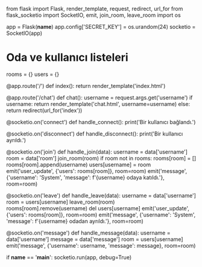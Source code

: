 from flask import Flask, render_template, request, redirect, url_for
from flask_socketio import SocketIO, emit, join_room, leave_room
import os

app = Flask(__name__)
app.config['SECRET_KEY'] = os.urandom(24)
socketio = SocketIO(app)

# Oda ve kullanıcı listeleri
rooms = {}
users = {}

@app.route('/')
def index():
    return render_template('index.html')

@app.route('/chat')
def chat():
    username = request.args.get('username')
    if username:
        return render_template('chat.html', username=username)
    else:
        return redirect(url_for('index'))

@socketio.on('connect')
def handle_connect():
    print('Bir kullanıcı bağlandı.')

@socketio.on('disconnect')
def handle_disconnect():
    print('Bir kullanıcı ayrıldı.')

@socketio.on('join')
def handle_join(data):
    username = data['username']
    room = data['room']
    join_room(room)
    if room not in rooms:
        rooms[room] = []
    rooms[room].append(username)
    users[username] = room
    emit('user_update', {'users': rooms[room]}, room=room)
    emit('message', {'username': 'System', 'message': f'{username} odaya katıldı.'}, room=room)

@socketio.on('leave')
def handle_leave(data):
    username = data['username']
    room = users[username]
    leave_room(room)
    rooms[room].remove(username)
    del users[username]
    emit('user_update', {'users': rooms[room]}, room=room)
    emit('message', {'username': 'System', 'message': f'{username} odadan ayrıldı.'}, room=room)

@socketio.on('message')
def handle_message(data):
    username = data['username']
    message = data['message']
    room = users[username]
    emit('message', {'username': username, 'message': message}, room=room)

if __name__ == '__main__':
    socketio.run(app, debug=True)
